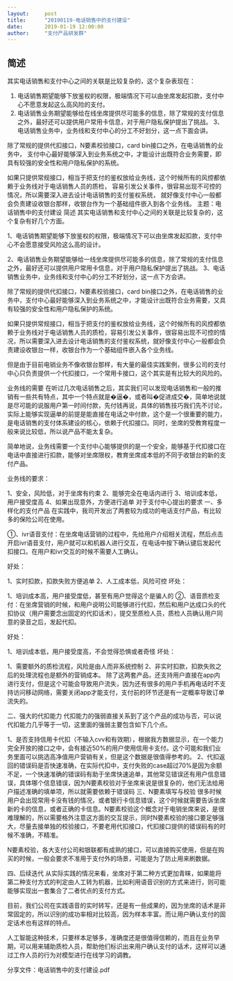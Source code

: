 ```yaml
---  
layout:     post   
title:      "20190119-电话销售中的支付建设"  
date:       2019-01-19 12:00:00  
author:     "支付产品研发群"  
---
```



## 简述

其实电话销售和支付中心之间的关联是比较复杂的，这个复杂表现在： 

1. 电话销售期望能够下放鉴权的权限，极端情况下可以由坐席发起扣款，支付中心不愿意发起这么高风险的支付。
2. 电话销售业务期望能够给在线坐席提供尽可能多的信息，除了常规的支付信息之外，最好还可以提供用户常用卡信息，对于用户隐私保护提出了挑战。
3、电话销售业务中，业务线和支付中心的分工不好划分，这一点下面会讲。

除了常规的提供代扣接口，N要素校验接口，card bin接口之外，在电话销售的业务中，
支付中心最好能够深入到业务系统之中，才能设计出既符合业务需要，即具有较强的安全性和用户隐私保护的系统。

如果只提供常规接⼝，相当于把支付的鉴权放给业务线，这个时候所有的风控都依赖于业务线对于电话销售人员的质检，
容易引发公关事件，很容易出现不可控的情况，所以需要深入进去设计电话销售的⽀付鉴权系统，
就好像支付中心一般都会负责建设收银台那样，收银台作为一个基础组件嵌入到各个业务线。
主题：电话销售中的⽀付建设
简述
  其实电话销售和支付中心之间的关联是⽐较复杂的，这个复杂有好⼏个⽅⾯。

  1、电话销售期望能够下放鉴权的权限，极端情况下可以由坐席发起扣款，⽀付中⼼不会愿意接受⻛险这么⾼的设计。

  2、电话销售业务期望能够给⼀线坐席提供尽可能多的信息，除了常规的⽀付信息之外，最好还可以提供⽤户常⽤卡信息，对于⽤户隐私保护提出了挑战。   3、电话销售业务中，业务线和⽀付中⼼的分⼯不好划分，这⼀点下⽅会讲。

  除了常规的提供代扣接⼝，N要素校验接⼝，card bin接⼝之外，在电话销售的业务中，⽀付中⼼最好能够深⼊到业务系统之中，才能设计出既符合业务需要，⼜具有较强的安全性和⽤户隐私保护的系统。

  如果只提供常规接⼝，相当于把⽀付的鉴权放给业务线，这个时候所有的⻛控都依赖于业务线对于电话销售⼈员的质检，容易引发公关事件，很容易出现不可控的情况，所以需要深⼊进去设计电话销售的⽀付鉴权系统，就好像⽀付中⼼⼀般都会负责建设收银台⼀样，收银台作为⼀个基础组件嵌⼊各个业务线。

  但是由于⽬前电销业务不像收银台那样，有⼤量的最佳实践案例，很多公司的⽀付中⼼只负责提供⼀个代扣接⼝，⼀个常⽤卡接⼝，这个其实是有⽐较⼤的⻛险的。

业务线的需要
  在听过⼏次电话销售之后，其实我们可以发现电话销售和⼀般的推销有⼀些共有特点，其中⼀个特点就是�逼�，或者叫�促进成交�，简单地说就是尽可能的说服⽤户第⼀时间付款，先付钱再说，具体的销售技巧我们先不讨论，实际上能够实现逼单的前提是能直接在电话之中付款，这个是⼀个很重要的能⼒，是电话销售的⽀付体系建设的核⼼，依赖于代扣接⼝。同时，坐席的受教育程度⼀般来说⽐较低，所以说产品不能太复杂。

  简单地说，业务线需要⼀个⽀付中⼼能够提供的是⼀个安全，能够基于代扣接⼝在电话中直接进⾏扣款，能够对坐席限权，教育坐席成本低的不同于收银台的新的⽀付产品。

  业务线的要求：

1、安全，⻛险低，对于坐席有约束
2、能够完全在电话内进⾏
3、培训成本低，⽤户接受度⾼
4、如果出现意外，⽅便进⾏追单
对于⽀付中⼼提出的要求
⼀、多样化的⽀付产品
  在实践中，我司开发出了两套较为成功的电话⽀付产品，有⽐较多的保险公司在使⽤。

  ①、ivr语⾳⽀付：在坐席电话营销的过程中，先给⽤户介绍相关流程，然后点击开启ivr语⾳⽀付，⽤户就可以和机器⼈进⾏交互，在电话中按下确认键后发起代扣接⼝。在⽤户和ivr交互的时候不需要⼈⼯确认。

  好处：

1、实时扣款，扣款失败⽅便追单
2、⼈⼯成本低，⻛险可控
  坏处：

1、培训成本⾼，⽤户接受度低，甚⾄有⽤户觉得这个是骗⼈的
  ②、语⾳质检⽀付：在坐席营销的时候，和⽤户说明公司能够进⾏代扣，然后和⽤户达成⼝头的代扣协议（⽤户需要念出固定的代扣话术），提交⾄质检⼈员，质检⼈员确认⽤户同意的录⾳之后，发起代扣。

  好处：

1、培训成本低，⽤户接受度⾼，不会觉得恐惧或者奇怪
坏处：

1、需要额外的质检流程，⻛险是由⼈⽽⾮系统控制
2、⾮实时扣款，扣款失败之后的处理流程也是额外的营销成本。
  除了这两套产品，还⽀持⽤户直接在app内进⾏⽀付，但是这个可能会导致⽤户流失，因为还有很多的⽤户⼿机再电话时不⽀持访问移动⽹络，需要关闭app才能⽀付，⽀付前的环节还是有⼀定概率导致订单流失的。

⼆、强⼤的代扣能⼒
  代扣能⼒的强弱直接关系到了这个产品的成功与否，可以说代扣能⼒⼏乎等于⼀切，这⾥⾯的强弱主要包含如下⼏个点。

1、是否⽀持信⽤卡代扣（不输⼊cvv和有效期），根据我⽅数据显示，在⼀个能⼒完全开放的接⼝之中，会有接近50%的⽤户使⽤信⽤卡⽀付。这个可能和我们业务⾥⾯可以挑选⾼净值⽤户营销有关，但是这个数据是很值得参考的。
2、代扣返回的错误码是否快速准确，在实际代扣中，⽀付失败的case超过70%是因为余额不⾜，⼀个快速准确的错误码有助于坐席快速追单，其他常⻅错误还有⽤户信息错误，具体哪个信息错误，因为N要素校验对于坐席来说是很复杂的，他们⽆法给⽤户描述准确的填单项，所以就需要依赖于错误码
三、N要素填写与校验
  很多时候⽤户会出现常⽤卡没有钱的情况，或者银⾏卡信息错误，这个时候就需要告诉坐席新的卡的信息，或者正确的卡信息。N要素校验这个概念对于电销坐席来说，是很难理解的，所以需要格外注意这⽅⾯的交互提示，同时N要素校验的接⼝要⾜够强⼤，尽量去接单独的校验接⼝，不要⽼⽤代扣接⼝，代扣接⼝提供的错误码有的时候不准确，不精准。

  N要素校验，各⼤⽀付公司和银联都有成熟的接⼝，可以直接购买使⽤，但是在购买的时候，⼀般会要求不准⽤于⽀付外的场景，可能是为了防⽌⽤来刷数据。

四、后续迭代
  从实际实践的情况来看，坐席对于第⼆种⽅式更加⻘睐，如果能将第⼆种⽀付⽅式的判定由⼈⼯转为机器，⽐如利⽤语⾳识别的⽅式来进⾏，则可能能够实现出⼀套集合了⼆者优点的⽀付⽅式。

  ⽬前，我们公司在实践语⾳的实时转写，还是有⼀些成果的，因为坐席的话术是⾮常固定的，所以识别的成功率相对⽐较⾼，因为样本丰富。⽽让⽤户确认⽀付的固定话术也有这样的特点。

  ⼈⼯智能这种技术，只要样本⾜够多，准确度还是很值得信赖的，⽽且在业务早期，可以⽤来辅助质检⼈员，帮助他们标识出来⽤户确认⽀付的话术，这样可以通过⼯作⼈员的⾏为对模型进⾏在线学习的调教。

分享文件：电话销售中的支付建设.pdf ​ ​
​
